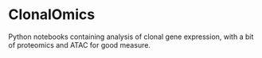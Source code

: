 # ClonalOmics
Python notebooks containing analysis of clonal gene expression, with a bit of proteomics and ATAC for good measure.
